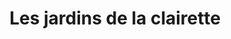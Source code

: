 ---
title: "Les jardins de la clairette"
url: /grenade/les-jardins-de-la-clairette/
shop: commodité
---